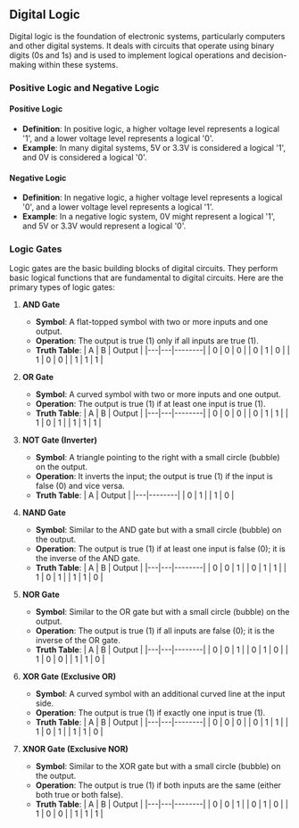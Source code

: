 ## Digital Logic

Digital logic is the foundation of electronic systems, particularly computers and other digital systems. It deals with circuits that operate using binary digits (0s and 1s) and is used to implement logical operations and decision-making within these systems.

### Positive Logic and Negative Logic

#### Positive Logic
- **Definition**: In positive logic, a higher voltage level represents a logical '1', and a lower voltage level represents a logical '0'.
- **Example**: In many digital systems, 5V or 3.3V is considered a logical '1', and 0V is considered a logical '0'.

#### Negative Logic
- **Definition**: In negative logic, a higher voltage level represents a logical '0', and a lower voltage level represents a logical '1'.
- **Example**: In a negative logic system, 0V might represent a logical '1', and 5V or 3.3V would represent a logical '0'.

### Logic Gates

Logic gates are the basic building blocks of digital circuits. They perform basic logical functions that are fundamental to digital circuits. Here are the primary types of logic gates:

1. **AND Gate**
   - **Symbol**: A flat-topped symbol with two or more inputs and one output.
   - **Operation**: The output is true (1) only if all inputs are true (1).
   - **Truth Table**:
     | A | B | Output |
     |---|---|--------|
     | 0 | 0 |   0    |
     | 0 | 1 |   0    |
     | 1 | 0 |   0    |
     | 1 | 1 |   1    |

2. **OR Gate**
   - **Symbol**: A curved symbol with two or more inputs and one output.
   - **Operation**: The output is true (1) if at least one input is true (1).
   - **Truth Table**:
     | A | B | Output |
     |---|---|--------|
     | 0 | 0 |   0    |
     | 0 | 1 |   1    |
     | 1 | 0 |   1    |
     | 1 | 1 |   1    |

3. **NOT Gate (Inverter)**
   - **Symbol**: A triangle pointing to the right with a small circle (bubble) on the output.
   - **Operation**: It inverts the input; the output is true (1) if the input is false (0) and vice versa.
   - **Truth Table**:
     | A | Output |
     |---|--------|
     | 0 |   1    |
     | 1 |   0    |

4. **NAND Gate**
   - **Symbol**: Similar to the AND gate but with a small circle (bubble) on the output.
   - **Operation**: The output is true (1) if at least one input is false (0); it is the inverse of the AND gate.
   - **Truth Table**:
     | A | B | Output |
     |---|---|--------|
     | 0 | 0 |   1    |
     | 0 | 1 |   1    |
     | 1 | 0 |   1    |
     | 1 | 1 |   0    |

5. **NOR Gate**
   - **Symbol**: Similar to the OR gate but with a small circle (bubble) on the output.
   - **Operation**: The output is true (1) if all inputs are false (0); it is the inverse of the OR gate.
   - **Truth Table**:
     | A | B | Output |
     |---|---|--------|
     | 0 | 0 |   1    |
     | 0 | 1 |   0    |
     | 1 | 0 |   0    |
     | 1 | 1 |   0    |

6. **XOR Gate (Exclusive OR)**
   - **Symbol**: A curved symbol with an additional curved line at the input side.
   - **Operation**: The output is true (1) if exactly one input is true (1).
   - **Truth Table**:
     | A | B | Output |
     |---|---|--------|
     | 0 | 0 |   0    |
     | 0 | 1 |   1    |
     | 1 | 0 |   1    |
     | 1 | 1 |   0    |

7. **XNOR Gate (Exclusive NOR)**
   - **Symbol**: Similar to the XOR gate but with a small circle (bubble) on the output.
   - **Operation**: The output is true (1) if both inputs are the same (either both true or both false).
   - **Truth Table**:
     | A | B | Output |
     |---|---|--------|
     | 0 | 0 |   1    |
     | 0 | 1 |   0    |
     | 1 | 0 |   0    |
     | 1 | 1 |   1    |
 
